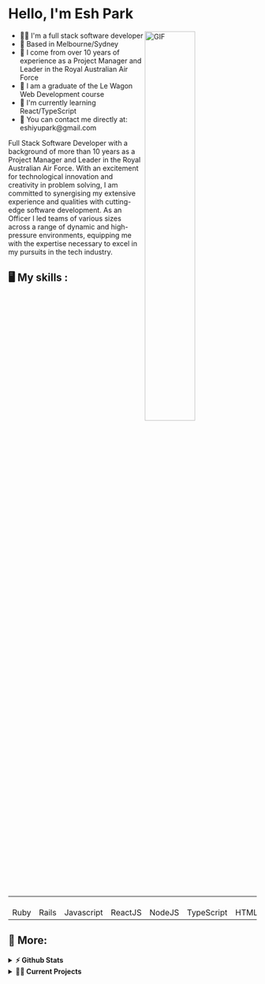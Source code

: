 # Hello, I'm Esh Park
<img align="right" alt="GIF" src="https://github.com/abhisheknaiidu/abhisheknaiidu/blob/master/code.gif?raw=true" width="45%" />
<p width="45%">
  <ul>
    <li>👨‍🔧 I'm a full stack software developer</li>
    <li>📍 Based in Melbourne/Sydney</li>
    <li>🏢 I come from over 10 years of experience as a Project Manager and Leader in the Royal Australian Air Force</li>
    <li>📖 I am a graduate of the Le Wagon Web Development course
    <li>🌱 I'm currently learning React/TypeScript</li>
    <li>📮 You can contact me directly at: eshiyupark@gmail.com</b>
  </ul>
Full Stack Software Developer with a background of more than 10 years as a Project Manager and Leader in the Royal Australian Air Force. With an excitement for technological innovation and creativity in problem solving, I am committed to synergising my extensive experience and qualities with cutting-edge software development. As an Officer I led teams of various sizes across a range of dynamic and high-pressure environments, equipping me with the expertise necessary to excel in my pursuits in the tech industry.
</p>

## 🖥️ My skills :

<p align="right">
  <table>
  <tr border: none;>
    <td align="center" width="110">
      <br>Ruby
    </td>	  
    <td align="center" width="110">
      <br>Rails
    </td>
    <td align="center" width="110">
      <br>Javascript
    </td>
    <td align="center" width="110">
      <br>ReactJS
    </td>
    <td align="center" width="110">
      <br>NodeJS
    </td>
    <td align="center" width="110">
      <br>TypeScript
    </td>
    <td align="center" width="110">
      <br>HTML5
    </td>
    <td align="center" width="110">
      <br>CSS3
    </td>
    <td align="center" width="110">
      <br>SQL
    </td>
    <td align="center" width="110">
      <br>MongoDB
    </td>
  </tr>
</table>

## 🚧 More:

<details>	
  <summary><b>⚡ Github Stats</b></summary>
	
  <br />
  <img height="180em" src="https://github-readme-stats.vercel.app/api?username=eshiyupark&show_icons=true&hide_border=true&&count_private=true&include_all_commits=true" />
  <img height="180em" src="https://github-readme-stats.vercel.app/api/top-langs/?username=eshiyupark&exclude_repo=KNN-Image-Classification&show_icons=true&hide_border=true&layout=compact&langs_count=8"/>
</details>

<details>
  <summary><b>🧑‍🚀 Current Projects</b></summary>
</details>

#

<div align="center">

